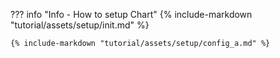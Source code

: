??? info "Info - How to setup Chart"
    {% include-markdown "tutorial/assets/setup/init.md" %}

    {% include-markdown "tutorial/assets/setup/config_a.md" %}
